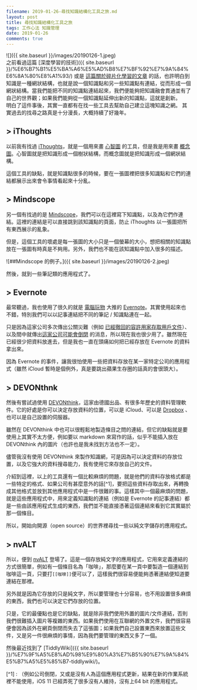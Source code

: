 ```yaml
---
filename: 2019-01-26-尋找知識結構化工具之旅.md
layout: post
title: 尋找知識結構化工具之旅
tags: 工作心法 知識管理
date: 2019-01-26
comments: true
---
```


![]({{ site.baseurl }}/images/20190126-1.jpeg)  
之前看過這篇 [深度學習的技術]({{ site.baseurl }}/%E6%B7%B1%E5%BA%A6%E5%AD%B8%E7%BF%92%E7%9A%84%E6%8A%80%E8%A1%93/) 或是 [這篇關於碎片化學習的文章](https://www.darencademy.com/article/view/id/16485) 的話，也許明白到知識是一種網狀結構，也就是說一個知識點和另一些知識點有連結，從而形成一個網狀結構。當我們能把不同的知識點連結起來，我們便能夠把知識融會貫通並有了自己的世界觀；如果我們能夠從一個知識點延伸出新的知識點，這就是創新。  
明白了這件事後，其實一直都有在找一些工具去幫助自己建立這塊知識之網。
其實過去的找尋之路真是十分漫長，大概持續了好幾年。

## > iThoughts

以前我有找過 [iThoughts](https://www.toketaware.com/ithoughts-ios/)，就是一個用來畫 [心智圖](https://zh.m.wikipedia.org/zh-hk/%E5%BF%83%E6%99%BA%E5%9B%BE) 的工具，但是我是用來畫 [概念圖](https://zh.m.wikipedia.org/zh-hk/%E6%A6%82%E5%BF%B5%E5%9B%BE)。心智圖就是把知識形成一個樹狀結構，而概念圖就是把知識形成一個網狀結構。

這個工具的缺點，就是知識點很多的時候，要在一張圖裡把很多知識點和它們的連結都展示出來會令事情看起來十分亂。

## > Mindscope

另一個有找過的是 [Mindscope](http://www.mindscopeapp.com)，我們可以在這裡寫下知識點，以及為它們作連結。這裡的連結是可以直接跳到該知識點的頁面，防止 iThoughts 以一張圖把所有東西展示的亂象。

但是，這個工具的壞處是每一張圖的大小只是一個螢幕的大小，想把相關的知識點放在一張圖有時真是不夠用。另外，我們也不能在該知識點中加入很多的描述。

![##Mindscope 的例子。]({{ site.baseurl }}/images/20190126-2.jpeg)

然後，就到一些筆記類的應用程式了。

## > Evernote

最常聽過，我也使用了很久的就是 [電腦玩物](https://www.playpcesor.com) 大推的 [Evernote](https://evernote.com)。其實使用起來也不錯，特別我們可以以記事連結把不同的筆記 / 知識點連在一起。

只是因為這家公司多次傳出公關災難（例如 [已經徹回的容許用家存取用戶文件](https://hk.finance.yahoo.com/news/evernote%E6%96%B0%E7%A7%81%E9%9A%B1%E6%94%BF%E7%AD%96%E5%86%87%E7%A7%81%E9%9A%B1-%E5%93%A1%E5%B7%A5%E5%8F%AF%E4%BB%BB%E6%84%8F%E6%9F%A5%E7%9C%8B%E7%AD%86%E8%A8%98-031935996.html)）、以及間中就傳出[這家公司可能會倒閉](https://plus.104.com.tw/activity/4f0161e4-5589-4a32-8aeb-12992cd2bc6f) 的消息，所以現在我也很少用了。雖然現在已經很少把資料放進去，但是我也一直在頭痛如何把已經存放在 Evernote 的資料拿出來。

因為 Evernote 的事件，讓我很怕使用一些把資料存放在某一家特定公司的應用程式（雖然 iCloud 暫時是個例外，真是要跳出蘋果生存圈的話真的會很頭大）。

## > DEVONthnk

然後有嘗試過使用 [DEVONthink](https://www.devontechnologies.com/products/devonthink/overview.html)，這家由德國出品、有很多年歷史的資料管理軟件。它的好處是你可以決定存放資料的位置，可以是 iCloud、可以是 [Dropbox](https://www.dropbox.com) 、也可以是自己設置的伺服器。

雖然在 DEVONthink 中也可以很輕鬆地製造條目之問的連結，但它的缺點就是要使用上其實不太方便，例如要以 markdown 來寫作的話，似乎不能插入放在 DEVONthink 內的圖片（也許也是我未找到方法也不一定）。

儘管我沒有使用 DEVONthink 來製作知識網，可是因為可以決定資料的存放位置，以及它強大的資料搜尋能力，我有使用它來存放自己的文件。

介紹到這裡，以上的工具還有一個比較麻煩的問題，就是他們的資料存放格式都是一些特定的格式、如果公司有甚麼意外的話[^1]，要把這些資料存取出來，再轉換成其他格式並放到其他應用程式中是一件很難的事。這樣其中一個最麻煩的問題，就是這些應用程式中，用來定義知識點的連結（例如是 Evernote 的記事連結）都是一些由該應用程式生成的東西，我們並不能直接憑著這個連結來看到它其實屬於那一個條目。

所以，開始向開源（open source）的世界裡尋找一些以純文字儲存的應用程式。

## > nvALT

所以，便到 [nvALT](http://brettterpstra.com/projects/nvalt/) 登場了。這是一個存放純文字的應用程式，它用來定義連結的方式很簡單，例如有一個條目名為「咖啡」，那麼要在某一頁中要製造一個連結到咖啡這一頁，只要打`[[咖啡]]`便可以了，這樣我們很容易便能夠憑著連結便知道要連結在那裡。

另外就是因為它存放的只是純文字，所以要管理也十分容易，也不用設置很多麻煩的東西，我們也可以決定它們存放的位置。

只是，它的最優點也是它的缺點，就是除非我們使用外置的圖片/文件連結，否則我們很難插入圖片等複雜的東西。如果我們使用在互聯網的外置文件，我們很容易便會因為該外在網頁倒閉而失去了這張圖；如果我們自己設置東西來放置這些文件，又是另一件很麻煩的事情，因為我們要管理的東西又多了一個。

然後最近找到了 [TiddlyWiki]({{ site.baseurl }}/%E7%9F%A5%E8%AD%98%E9%80%A3%E7%B5%90%E7%9A%84%E5%B7%A5%E5%85%B7-tiddlywiki/)。

[^1] : （例如公司倒閉，又或是沒有人為這個應用程式更新，結果在新的作業系統裡不能使用，iOS 11 已經弄死了很多沒有人維持，沒有上64 bit 的應用程式。
